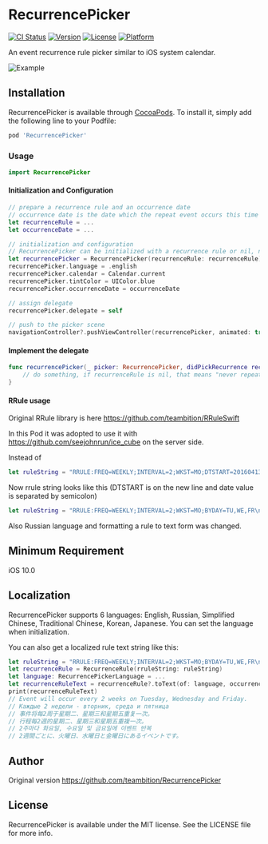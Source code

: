 # RecurrencePicker

[![CI Status](https://img.shields.io/travis/petalvlad/RecurrencePicker.svg?style=flat)](https://travis-ci.org/petalvlad/RecurrencePicker)
[![Version](https://img.shields.io/cocoapods/v/RecurrencePicker.svg?style=flat)](https://cocoapods.org/pods/RecurrencePicker)
[![License](https://img.shields.io/cocoapods/l/RecurrencePicker.svg?style=flat)](https://cocoapods.org/pods/RecurrencePicker)
[![Platform](https://img.shields.io/cocoapods/p/RecurrencePicker.svg?style=flat)](https://cocoapods.org/pods/RecurrencePicker)

An event recurrence rule picker similar to iOS system calendar. 

![Example](https://github.com/teambition/RecurrencePicker/raw/master/Gif/RecurrencePickerExample.gif "RecurrencePickerExample")

## Installation

RecurrencePicker is available through [CocoaPods](https://cocoapods.org). To install
it, simply add the following line to your Podfile:

```ruby
pod 'RecurrencePicker'
```

### Usage
```swift
import RecurrencePicker
```

####  Initialization and Configuration
```swift
// prepare a recurrence rule and an occurrence date
// occurrence date is the date which the repeat event occurs this time
let recurrenceRule = ...
let occurrenceDate = ...

// initialization and configuration
// RecurrencePicker can be initialized with a recurrence rule or nil, nil means "never repeat"
let recurrencePicker = RecurrencePicker(recurrenceRule: recurrenceRule)
recurrencePicker.language = .english
recurrencePicker.calendar = Calendar.current
recurrencePicker.tintColor = UIColor.blue
recurrencePicker.occurrenceDate = occurrenceDate

// assign delegate
recurrencePicker.delegate = self

// push to the picker scene
navigationController?.pushViewController(recurrencePicker, animated: true)
```

####  Implement the delegate
```swift
func recurrencePicker(_ picker: RecurrencePicker, didPickRecurrence recurrenceRule: RecurrenceRule?) {
    // do something, if recurrenceRule is nil, that means "never repeat".
}
```

####  RRule usage

Original RRule library is here https://github.com/teambition/RRuleSwift

In this Pod it was adopted to use it with https://github.com/seejohnrun/ice_cube on the server side.

Instead of 
```swift
let ruleString = "RRULE:FREQ=WEEKLY;INTERVAL=2;WKST=MO;DTSTART=20160413T133011Z;BYDAY=TU,WE,FR"
```
Now rrule string looks like this (DTSTART is on the new line and date value is separated by semicolon)
```swift
let ruleString = "RRULE:FREQ=WEEKLY;INTERVAL=2;WKST=MO;BYDAY=TU,WE,FR\nDTSTART:20160413T133011Z"
```

Also Russian language and formatting a rule to text form was changed.


## Minimum Requirement
iOS 10.0

## Localization
RecurrencePicker supports 6 languages: English, Russian, Simplified Chinese, Traditional Chinese, Korean, Japanese. You can set the language when initialization.

You can also get a localized rule text string like this:
```swift
let ruleString = "RRULE:FREQ=WEEKLY;INTERVAL=2;WKST=MO;BYDAY=TU,WE,FR\nDTSTART:20160413T133011Z"
let recurrenceRule = RecurrenceRule(rruleString: ruleString)
let language: RecurrencePickerLanguage = ...
let recurrenceRuleText = recurrenceRule?.toText(of: language, occurrenceDate: Date())
print(recurrenceRuleText)
// Event will occur every 2 weeks on Tuesday, Wednesday and Friday.
// Каждые 2 недели - вторник, среда и пятница
// 事件将每2周于星期二、星期三和星期五重复一次。
// 行程每2週的星期二、星期三和星期五重複一次。
// 2주마다 화요일, 수요일 및 금요일에 이벤트 반복
// 2週間ごとに、火曜日、水曜日と金曜日にあるイベントです。
```

## Author

Original version https://github.com/teambition/RecurrencePicker

## License

RecurrencePicker is available under the MIT license. See the LICENSE file for more info.
